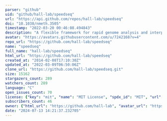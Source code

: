 ```yaml
---
parser: "github"
uid: "github/hall-lab/speedseq"
url: "https://api.github.com/repos/hall-lab/speedseq"
doi: "10.1038/nmeth.3505"
timestamp: "2022-03-20 00:46:08.494843"
description: "A flexible framework for rapid genome analysis and interpretation"
avatar: "https://avatars.githubusercontent.com/u/7242168?v=4"
repo_url: "https://github.com/hall-lab/speedseq"
name: "speedseq"
full_name: "hall-lab/speedseq"
html_url: "https://github.com/hall-lab/speedseq"
created_at: "2014-02-08T17:10:30Z"
updated_at: "2022-03-09T06:50:06Z"
clone_url: "https://github.com/hall-lab/speedseq.git"
size: 15162
stargazers_count: 289
watchers_count: 289
language: "C"
open_issues_count: 70
license: {"key": "mit", "name": "MIT License", "spdx_id": "MIT", "url": "https://api.github.com/licenses/mit", "node_id": "MDc6TGljZW5zZTEz"}
subscribers_count: 46
owner: {"html_url": "https://github.com/hall-lab", "avatar_url": "https://avatars.githubusercontent.com/u/7242168?v=4", "login": "hall-lab", "type": "Organization"}
date: "2024-07-13 14:21:37.232705"
---
```


